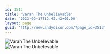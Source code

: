 ```yaml
---
id: 3513
title: 'Varan The Unbelievable'
date: '2023-03-17T13:45:42+00:00'
layout: page
guid: 'http://new.andydixon.com/?page_id=3513'
---
```


![Varan The Unbelievable](https://i0.wp.com/assets.g8x2.ldn.idrivee2-23.com/posters/Varan%20The%20Unbelievable%2001.jpg?w=1200&ssl=1 "Varan The Unbelievable")  
![Varan The Unbelievable](https://i0.wp.com/assets.g8x2.ldn.idrivee2-23.com/posters/Varan%20The%20Unbelievable%2002.jpg?w=1200&ssl=1 "Varan The Unbelievable")